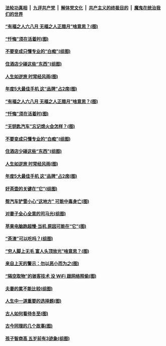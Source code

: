 

####  [法轮功真相](../../../../basic/blob/master/README.md?t=12251631) &nbsp;|&nbsp; [九评共产党](../../../../9ping.md/blob/master/README.md?t=12251631) &nbsp;|&nbsp; [解体党文化](../../../../jtdwh.md/blob/master/README.md?t=12251631)  &nbsp;|&nbsp; [共产主义的终极目的](../../../../gczydzjmd.md/blob/master/README.md?t=12251631) &nbsp;|&nbsp; [魔鬼在统治我们的世界](../../../../mgztzwmdsj.md/blob/master/README.md?t=12251631) 

#### [“有福之人六八月 无福之人正腊月”啥意思？(图)](../pages/p8/956910.md?t=12251631) 

#### [“忏悔”须在活着时(图)](../pages/p8/956717.md?t=12251631) 

#### [不要变成只懂专业的“白痴”(组图)](../pages/p8/956890.md?t=12251631) 

#### [住酒店少碰这些“东西”(组图)](../pages/p8/956887.md?t=12251631) 

#### [人生如逆旅 时常经风雨(图)](../pages/p8/956704.md?t=12251631) 

#### [年度5大最佳手机 这“品牌”占2席(图)](../pages/p8/956783.md?t=12251631) 

#### [“有福之人六八月 无福之人正腊月”啥意思？(图)](../pages/p8/956910.md?t=12251631) 

#### [“忏悔”须在活着时(图)](../pages/p8/956717.md?t=12251631) 

#### [“无钥匙汽车”忘记熄火会怎样？(图)](../pages/p8/956904.md?t=12251631) 

#### [不要变成只懂专业的“白痴”(组图)](../pages/p8/956890.md?t=12251631) 

#### [住酒店少碰这些“东西”(组图)](../pages/p8/956887.md?t=12251631) 

#### [人生如逆旅 时常经风雨(图)](../pages/p8/956704.md?t=12251631) 

#### [年度5大最佳手机 这“品牌”占2席(图)](../pages/p8/956783.md?t=12251631) 

#### [好茶壶的关键在“它”(组图)](../pages/p8/955764.md?t=12251631) 

#### [帮汽车铲雪小心“这地方” 可能中毒身亡(图)](../pages/p8/956700.md?t=12251631) 

#### [对妻子全心全意的司马光(组图)](../pages/p8/956190.md?t=12251631) 

#### [苹果电脑跑超慢‧当机 原因可能在“它”(图)](../pages/p8/956660.md?t=12251631) 

#### [“茶渣”可以吃吗？(组图)](../pages/p8/955763.md?t=12251631) 

#### [“穷人脚上无毛 富人头顶放光”啥意思？(图)](../pages/p8/956638.md?t=12251631) 

#### [来自上天的警示：勿以恶小而为之(图)](../pages/p8/955936.md?t=12251631) 

#### [“隔空取物”的骇客技术 没 WiFi 跟网络照偷(图)](../pages/p8/956552.md?t=12251631) 

#### [夫妻的累不能比较(组图)](../pages/p8/955756.md?t=12251631) 

#### [人生中一道重要的选择题(图)](../pages/p8/955395.md?t=12251631) 

#### [古人如何看待冬至(图)](../pages/p8/956481.md?t=12251631) 

#### [古今同理的几个故事(图)](../pages/p8/956180.md?t=12251631) 

#### [孩子智商高 五岁前有3迹象(组图)](../pages/p8/956181.md?t=12251631) 


